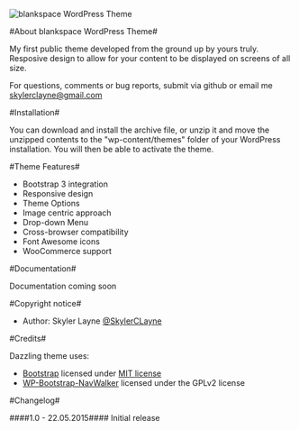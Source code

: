 ![blankspace WordPress Theme](http://www.meetsky.me/wp-content/uploads/2015/05/blankspace-shot.png "blankspace Theme Screenshot")

#About blankspace WordPress Theme#

My first public theme developed from the ground up by yours truly. Resposive design to allow for your content to be displayed on screens of all size.

For questions, comments or bug reports, submit via github or email me skylerclayne@gmail.com

#Installation#

You can download and install the archive file, or unzip it and move the unzipped contents to the "wp-content/themes" folder of your WordPress installation. You will then be able to activate the theme.

#Theme Features#

* Bootstrap 3 integration
* Responsive design
* Theme Options
* Image centric approach
* Drop-down Menu
* Cross-browser compatibility
* Font Awesome icons
* WooCommerce support

#Documentation#

Documentation coming soon

#Copyright notice#

* Author: Skyler Layne [@SkylerCLayne](https://twitter.com/skylerclayne)

#Credits#

Dazzling theme uses:

* [Bootstrap](http://getbootstrap.com/) licensed under [MIT license](https://github.com/twbs/bootstrap/blob/master/LICENSE)
* [WP-Bootstrap-NavWalker](https://github.com/twittem/wp-bootstrap-navwalker) licensed under the GPLv2 license

#Changelog#

####1.0 - 22.05.2015####
Initial release
